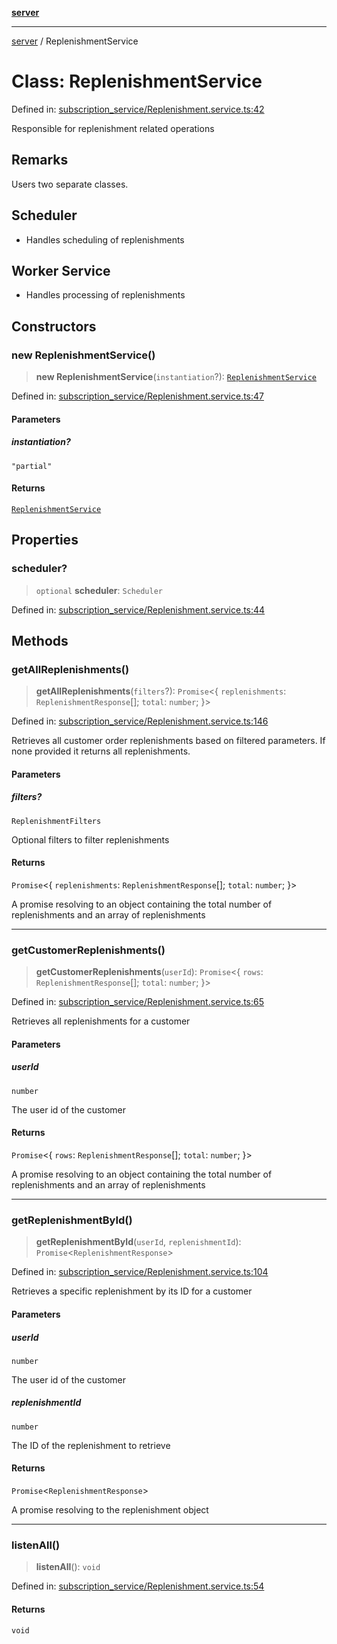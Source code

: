 [**server**](../README.md)

***

[server](../globals.md) / ReplenishmentService

# Class: ReplenishmentService

Defined in: [subscription\_service/Replenishment.service.ts:42](https://github.com/Fatjon-Gash1/edge-tech/blob/dd4dbe3ef2bb1640eb688285399d259174ec7226/services/subscription_service/Replenishment.service.ts#L42)

Responsible for replenishment related operations

## Remarks

Users two separate classes.

## Scheduler

- Handles scheduling of replenishments

## Worker Service

- Handles processing of replenishments

## Constructors

### new ReplenishmentService()

> **new ReplenishmentService**(`instantiation`?): [`ReplenishmentService`](ReplenishmentService.md)

Defined in: [subscription\_service/Replenishment.service.ts:47](https://github.com/Fatjon-Gash1/edge-tech/blob/dd4dbe3ef2bb1640eb688285399d259174ec7226/services/subscription_service/Replenishment.service.ts#L47)

#### Parameters

##### instantiation?

`"partial"`

#### Returns

[`ReplenishmentService`](ReplenishmentService.md)

## Properties

### scheduler?

> `optional` **scheduler**: `Scheduler`

Defined in: [subscription\_service/Replenishment.service.ts:44](https://github.com/Fatjon-Gash1/edge-tech/blob/dd4dbe3ef2bb1640eb688285399d259174ec7226/services/subscription_service/Replenishment.service.ts#L44)

## Methods

### getAllReplenishments()

> **getAllReplenishments**(`filters`?): `Promise`\<\{ `replenishments`: `ReplenishmentResponse`[]; `total`: `number`; \}\>

Defined in: [subscription\_service/Replenishment.service.ts:146](https://github.com/Fatjon-Gash1/edge-tech/blob/dd4dbe3ef2bb1640eb688285399d259174ec7226/services/subscription_service/Replenishment.service.ts#L146)

Retrieves all customer order replenishments based on filtered parameters. If none provided it returns all replenishments.

#### Parameters

##### filters?

`ReplenishmentFilters`

Optional filters to filter replenishments

#### Returns

`Promise`\<\{ `replenishments`: `ReplenishmentResponse`[]; `total`: `number`; \}\>

A promise resolving to an object containing the total number of replenishments and an array of replenishments

***

### getCustomerReplenishments()

> **getCustomerReplenishments**(`userId`): `Promise`\<\{ `rows`: `ReplenishmentResponse`[]; `total`: `number`; \}\>

Defined in: [subscription\_service/Replenishment.service.ts:65](https://github.com/Fatjon-Gash1/edge-tech/blob/dd4dbe3ef2bb1640eb688285399d259174ec7226/services/subscription_service/Replenishment.service.ts#L65)

Retrieves all replenishments for a customer

#### Parameters

##### userId

`number`

The user id of the customer

#### Returns

`Promise`\<\{ `rows`: `ReplenishmentResponse`[]; `total`: `number`; \}\>

A promise resolving to an object containing the total number of replenishments and an array of replenishments

***

### getReplenishmentById()

> **getReplenishmentById**(`userId`, `replenishmentId`): `Promise`\<`ReplenishmentResponse`\>

Defined in: [subscription\_service/Replenishment.service.ts:104](https://github.com/Fatjon-Gash1/edge-tech/blob/dd4dbe3ef2bb1640eb688285399d259174ec7226/services/subscription_service/Replenishment.service.ts#L104)

Retrieves a specific replenishment by its ID for a customer

#### Parameters

##### userId

`number`

The user id of the customer

##### replenishmentId

`number`

The ID of the replenishment to retrieve

#### Returns

`Promise`\<`ReplenishmentResponse`\>

A promise resolving to the replenishment object

***

### listenAll()

> **listenAll**(): `void`

Defined in: [subscription\_service/Replenishment.service.ts:54](https://github.com/Fatjon-Gash1/edge-tech/blob/dd4dbe3ef2bb1640eb688285399d259174ec7226/services/subscription_service/Replenishment.service.ts#L54)

#### Returns

`void`
